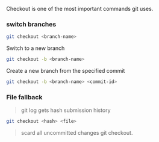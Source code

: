 Checkout is one of the most important commands git uses.
### switch branches
```bash
git checkout <branch-name>
```
Switch to a new branch
```bash
git checkout -b <branch-name>
```
Create a new branch from the specified commit
```bash
git checkout -b <branch-name> <commit-id>
```

### File fallback
> git log gets hash submission history
```bash
git checkout <hash> <file>
```
> scard all uncommitted changes git checkout.